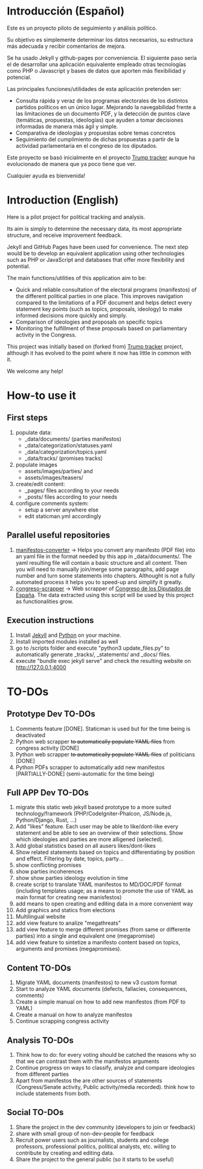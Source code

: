 # Introducción (Español)
Este es un proyecto piloto de seguimiento y análisis político.

Su objetivo es simplemente determinar los datos necesarios, su estructura más adecuada y recibir comentarios de mejora.

Se ha usado Jekyll y github-pages por conveniencia. El siguiente paso sería el de desarrollar una aplicación equivalente empleado otras tecnologías como PHP o Javascript y bases de datos que aporten más flexibilidad y potencial.

Las principales funciones/utilidades de esta aplicación pretenden ser:
- Consulta rápida y veraz de los programas electorales de los distintos partidos políticos en un único lugar. Mejorando la navegabilidad frente a las limitaciones de un documento PDF, y la detección de puntos clave (temáticas, propuestas, ideologías) que ayuden a tomar decisiones informadas de manera más ágil y simple.
- Comparativa de ideologías y propuestas sobre temas concretos
- Seguimiento del cumplimiento de dichas propuestas a partir de la actividad parlamentaria en el congreso de los diputados.

Este proyecto se basó inicialmente en el proyecto [Trump tracker](https://github.com/TrumpTracker/trumptracker.github.io) aunque ha evolucionado de manera que ya poco tiene que ver.

Cualquier ayuda es bienvenida!

# Introduction (English)
Here is a pilot project for political tracking and analysis.

Its aim is simply to determine the necessary data, its most appropriate structure, and receive improvement feedback.

Jekyll and GitHub Pages have been used for convenience. The next step would be to develop an equivalent application using other technologies such as PHP or JavaScript and databases that offer more flexibility and potential.

The main functions/utilities of this application aim to be:
- Quick and reliable consultation of the electoral programs (manifestos) of the different political parties in one place. This improves navigation compared to the limitations of a PDF document and helps detect every statement key points (such as topics, proposals, ideology) to make informed decisions more quickly and simply.
- Comparison of ideologies and proposals on specific topics
- Monitoring the fulfillment of these proposals based on parliamentary activity in the Congress.

This project was initially based on (forked from) [Trump tracker](https://github.com/TrumpTracker/trumptracker.github.io) project, although it has evolved to the point where it now has little in common with it.

We welcome any help!

# How-to use it
## First steps
1. populate data:
    - _data/documents/ (parties manifestos)
    - _data/categorization/statuses.yaml
    - _data/categorization/topics.yaml
    - _data/tracks/ (promises tracks)
1. populate images
    - assets/images/parties/ and 
    - assets/images/teasers/
1. create/edit content:
    - _pages/ files according to your needs
    - _posts/ files according to your needs
1. configure comments system:
    - setup a server anywhere else
    - edit staticman.yml accordingly

## Parallel useful repositories 
1. [manifestos-converter](https://github.com/seguimiento-politico/manifestos-converter) -> Helps you convert any manifesto (PDF file) into an yaml file in the format needed by this app in _data/documents/. The yaml resulting file will contain a basic structure and all content. Then you will need to manually join/merge some paragraphs, add page number and turn some statements into chapters. Althought is not a fully automated process it helps you to speed-up and simplify it greatly.
1. [congreso-scrapper](https://github.com/seguimiento-politico/congreso-scrapper) -> Web scrapper of [Congreso de los Diputados de España](http://congreso.es). The data extracted using this script will be used by this project as functionalities grow. 

## Execution instructions
1. Install [Jekyll](https://jekyllrb.com/docs/installation/) and [Python](https://wiki.python.org/moin/BeginnersGuide) on your machine.
1. Install imported modules installed as well
1. go to /scripts folder and execute "python3 update_files.py" to automatically generate _tracks/, _statements/ and _docs/ files.
1. execute "bundle exec jekyll serve" and check the resulting website on http://127.0.0.1:4000

# TO-DOs
## Prototype Dev TO-DOs
1. Comments feature [DONE]. Staticman is used but for the time being is deactivated
1. Python web scrapper ~~to automatically populate YAML files~~ from congress activity [DONE]
1. Python web scrapper ~~to automatically populate YAML files~~ of politicians [DONE]
1. Python PDFs scrapper to automatically add new manifestos [PARTIALLY-DONE] (semi-automatic for the time being)

## Full APP Dev TO-DOs
1. migrate this static web jekyll based prototype to a more suited technology/framework (PHP/CodeIgniter-Phalcon, JS/Node.js, Python/Django, Rust, ...)
1. Add "likes" feature. Each user may be able to like/dont-like every statement and be able to see an overview of their selections. Show which ideologies and parties are more alligened (selected).
1. Add global statistics based on all ausers likes/dont-likes
1. Show related statements based on topics and differentiating by position and effect. Filtering by date, topics, party...
1. show conflicting promises
1. show parties incoherences
1. show show parties ideology evolution in time
1. create script to translate YAML manifestos to MD/DOC/PDF format (including templates usage; as a means to promote the use of YAML as main format for creating new manisfestos)
1. add means to open creating and editing data in a more convenient way
1. Add graphics and statics from elections
1. Multilingual website
1. add view feature to analize "megathreats"
1. add view feature to merge different promises (from same or differente parties) into a single and equivalent one (megapromise)
1. add view feature to sintetize a manifesto content based on topics, arguments and promises (megapromises).

## Content TO-DOs
1. Migrate YAML documents (manifestos) to new v3 custom format
1. Start to analyze YAML documents (defects, fallacies, consequences, comments)
1. Create a simple manual on how to add new manifestos (from PDF to YAML)
1. Create a manual on how to analyze manifestos
1. Continue scrapping congress activity

## Analysis TO-DOs
1. Think how to do: for every voting should be catched the reasons why so that we can contrast them with the manifestos arguments
1. Continue progress on ways to classify, analyze and compare ideologies from different parties
1. Apart from manifestos the are other sources of statements (Congress/Senate activity, Public activity/media recorded). think how to include statements from both. 

## Social TO-DOs
1. Share the project in the dev community (developers to join or feedback)
1. share with small group of non-dev-people for feedback
1. Recruit power users such as journalists, students and college professors, professional politics, political analysts, etc. willing to contribute by creating and editing data.
1. Share the project to the general public (so it starts to be useful)




